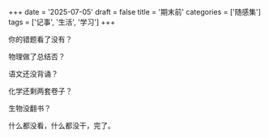 +++
date = '2025-07-05'
draft = false
title = '期末前'
categories = ['随感集']
tags = ['记事', '生活', '学习']
+++

你的错题看了没有？

物理做了总结否？

语文还没背诵？

化学还剩两套卷子？

生物没翻书？

什么都没看，什么都没干，完了。